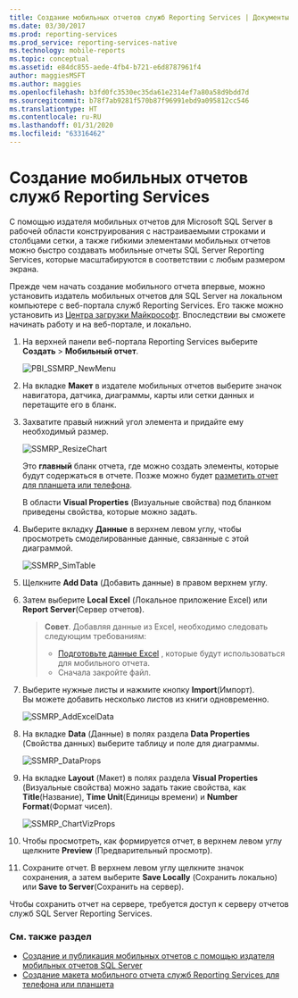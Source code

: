 ```yaml
---
title: Создание мобильных отчетов служб Reporting Services | Документы Майкрософт
ms.date: 03/30/2017
ms.prod: reporting-services
ms.prod_service: reporting-services-native
ms.technology: mobile-reports
ms.topic: conceptual
ms.assetid: e84dc855-aede-4fb4-b721-e6d8787961f4
author: maggiesMSFT
ms.author: maggies
ms.openlocfilehash: b3fd0fc3530ec35da61e2314ef7a80a58d9bdd7d
ms.sourcegitcommit: b78f7ab9281f570b87f96991ebd9a095812cc546
ms.translationtype: HT
ms.contentlocale: ru-RU
ms.lasthandoff: 01/31/2020
ms.locfileid: "63316462"
---
```

# <a name="create-a-reporting-services-mobile-report"></a>Создание мобильных отчетов служб Reporting Services
С помощью издателя мобильных отчетов для Microsoft SQL Server в рабочей области конструирования с настраиваемыми строками и столбцами сетки, а также гибкими элементами мобильных отчетов можно быстро создавать мобильные отчеты SQL Server Reporting Services, которые масштабируются в соответствии с любым размером экрана.  
  
Прежде чем начать создание мобильного отчета впервые, можно установить издатель мобильных отчетов для SQL Server на локальном компьютере с веб-портала служб Reporting Services. Его также можно установить из [Центра загрузки Майкрософт](https://go.microsoft.com/fwlink/?LinkID=733527). Впоследствии вы сможете начинать работу и на веб-портале, и локально.   
    
1. На верхней панели веб-портала Reporting Services выберите **Создать** > **Мобильный отчет**.  
  
   ![PBI_SSMRP_NewMenu](../../reporting-services/mobile-reports/media/pbi-ssmrp-newmenu.png)  
     
2. На вкладке **Макет** в издателе мобильных отчетов выберите значок навигатора, датчика, диаграммы, карты или сетки данных и перетащите его в бланк.  
  
3. Захватите правый нижний угол элемента и придайте ему необходимый размер.  
  
   ![SSMRP_ResizeChart](../../reporting-services/mobile-reports/media/ssmrp-resizechart.png)  
  
   Это **главный** бланк отчета, где можно создать элементы, которые будут содержаться в отчете. Позже можно будет [разметить отчет для планшета или телефона](../../reporting-services/mobile-reports/lay-out-a-reporting-services-mobile-report-for-phone-or-tablet.md).     
     
   В области **Visual Properties** (Визуальные свойства) под бланком приведены свойства, которые можно задать.  
     
4. Выберите вкладку **Данные** в верхнем левом углу, чтобы просмотреть смоделированные данные, связанные с этой диаграммой.   
  
   ![SSMRP_SimTable](../../reporting-services/mobile-reports/media/ssmrp-simtable.png)  
  
5. Щелкните **Add Data** (Добавить данные) в правом верхнем углу.  
  
6. Затем выберите **Local Excel** (Локальное приложение Excel) или **Report Server**(Сервер отчетов).  
  
   >**Совет**. Добавляя данные из Excel, необходимо следовать следующим требованиям:  
    >* [Подготовьте данные Excel](../../reporting-services/mobile-reports/prepare-excel-data-for-reporting-services-mobile-reports.md) , которые будут использоваться для мобильного отчета.  
    >* Сначала закройте файл.  
7. Выберите нужные листы и нажмите кнопку **Import**(Импорт).   
   Вы можете добавить несколько листов из книги одновременно.  
    
     ![SSMRP_AddExcelData](../../reporting-services/mobile-reports/media/ssmrp-addexceldata.png)  
  
8. На вкладке **Data** (Данные) в полях раздела **Data Properties** (Свойства данных) выберите таблицу и поле для диаграммы.  
  
   ![SSMRP_DataProps](../../reporting-services/mobile-reports/media/ssmrp-dataprops.png)  
  
9. На вкладке **Layout** (Макет) в полях раздела **Visual Properties** (Визуальные свойства) можно задать такие свойства, как **Title**(Название), **Time Unit**(Единицы времени) и **Number Format**(Формат чисел).  
  
   ![SSMRP_ChartVizProps](../../reporting-services/mobile-reports/media/ssmrp-chartvizprops.png)  
    
10. Чтобы просмотреть, как формируется отчет, в верхнем левом углу щелкните **Preview** (Предварительный просмотр).  
  
11. Сохраните отчет. В верхнем левом углу щелкните значок сохранения, а затем выберите **Save Locally** (Сохранить локально) или **Save to Server**(Сохранить на сервер).  
  
   Чтобы сохранить отчет на сервере, требуется доступ к серверу отчетов служб SQL Server Reporting Services.  
     
   ### <a name="see-also"></a>См. также раздел  
     
-   [Создание и публикация мобильных отчетов с помощью издателя мобильных отчетов SQL Server](../../reporting-services/mobile-reports/create-mobile-reports-with-sql-server-mobile-report-publisher.md)  
-   [Создание макета мобильного отчета служб Reporting Services для телефона или планшета](../../reporting-services/mobile-reports/lay-out-a-reporting-services-mobile-report-for-phone-or-tablet.md)  
  
   
